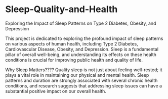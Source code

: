 # Sleep-Quality-and-Health
Exploring the Impact of Sleep Patterns on Type 2 Diabetes, Obesity, and Depression


This project is dedicated to exploring the profound impact of sleep patterns on various aspects of human health, including Type 2 Diabetes, Cardiovascular Disease, Obesity, and Depression. Sleep is a fundamental pillar of overall well-being, and understanding its effects on these health conditions is crucial for improving public health and quality of life.

Why Sleep Matters????
Quality sleep is not just about feeling well-rested; it plays a vital role in maintaining our physical and mental health. Sleep patterns and duration are strongly associated with several chronic health conditions, and research suggests that addressing sleep issues can have a substantial positive impact on our overall health.

